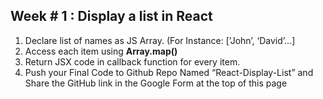 ## Week # 1 : Display a list in React

1. Declare list of names as JS Array. (For Instance: [’John’, ‘David’…]
2. Access each item using **Array.map()**
3. Return JSX code in callback function for every item.
4. Push your Final Code to Github Repo Named “React-Display-List” and Share the GitHub link in the Google Form at the top of this page
